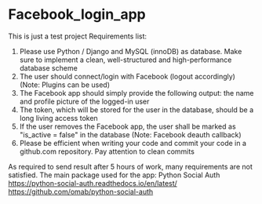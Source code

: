 # Facebook_login_app
This is just a test project
Requirements list:

1. Please use Python / Django and MySQL (innoDB) as database. Make sure to implement a clean, well-structured and high-performance database scheme
2. The user should connect/login with Facebook (logout accordingly) (Note: Plugins can be used)
3. The Facebook app should simply provide the following output: the name and profile picture of the logged-in user
4. The token, which will be stored for the user in the database, should be a long living access token
5. If the user removes the Facebook app, the user shall be marked as "is_active = false" in the database (Note: Facebook deauth callback)
6. Please be efficient when writing your code and commit your code in a github.com repository. Pay attention to clean commits

As required to send result after 5 hours of work, many requirements are not satisfied.
The main package used for the app: Python Social Auth
https://python-social-auth.readthedocs.io/en/latest/
https://github.com/omab/python-social-auth
